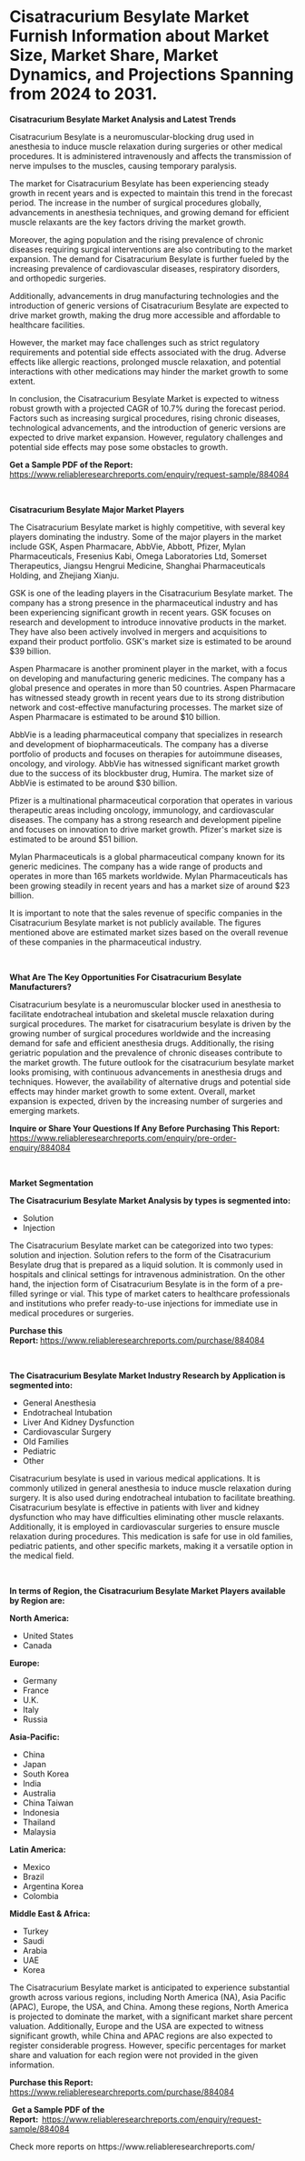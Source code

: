 <p><h1>Cisatracurium Besylate Market Furnish Information about Market Size, Market Share, Market Dynamics, and Projections Spanning from 2024 to 2031.</h1></p><p><strong>Cisatracurium Besylate Market Analysis and Latest Trends</strong></p>
<p><p>Cisatracurium Besylate is a neuromuscular-blocking drug used in anesthesia to induce muscle relaxation during surgeries or other medical procedures. It is administered intravenously and affects the transmission of nerve impulses to the muscles, causing temporary paralysis.</p><p>The market for Cisatracurium Besylate has been experiencing steady growth in recent years and is expected to maintain this trend in the forecast period. The increase in the number of surgical procedures globally, advancements in anesthesia techniques, and growing demand for efficient muscle relaxants are the key factors driving the market growth.</p><p>Moreover, the aging population and the rising prevalence of chronic diseases requiring surgical interventions are also contributing to the market expansion. The demand for Cisatracurium Besylate is further fueled by the increasing prevalence of cardiovascular diseases, respiratory disorders, and orthopedic surgeries.</p><p>Additionally, advancements in drug manufacturing technologies and the introduction of generic versions of Cisatracurium Besylate are expected to drive market growth, making the drug more accessible and affordable to healthcare facilities.</p><p>However, the market may face challenges such as strict regulatory requirements and potential side effects associated with the drug. Adverse effects like allergic reactions, prolonged muscle relaxation, and potential interactions with other medications may hinder the market growth to some extent.</p><p>In conclusion, the Cisatracurium Besylate Market is expected to witness robust growth with a projected CAGR of 10.7% during the forecast period. Factors such as increasing surgical procedures, rising chronic diseases, technological advancements, and the introduction of generic versions are expected to drive market expansion. However, regulatory challenges and potential side effects may pose some obstacles to growth.</p></p>
<p><strong>Get a Sample PDF of the Report:&nbsp;</strong> <a href="https://www.reliableresearchreports.com/enquiry/request-sample/884084">https://www.reliableresearchreports.com/enquiry/request-sample/884084</a></p>
<p>&nbsp;</p>
<p><strong>Cisatracurium Besylate Major Market Players</strong></p>
<p><p>The Cisatracurium Besylate market is highly competitive, with several key players dominating the industry. Some of the major players in the market include GSK, Aspen Pharmacare, AbbVie, Abbott, Pfizer, Mylan Pharmaceuticals, Fresenius Kabi, Omega Laboratories Ltd, Somerset Therapeutics, Jiangsu Hengrui Medicine, Shanghai Pharmaceuticals Holding, and Zhejiang Xianju.</p><p>GSK is one of the leading players in the Cisatracurium Besylate market. The company has a strong presence in the pharmaceutical industry and has been experiencing significant growth in recent years. GSK focuses on research and development to introduce innovative products in the market. They have also been actively involved in mergers and acquisitions to expand their product portfolio. GSK's market size is estimated to be around $39 billion.</p><p>Aspen Pharmacare is another prominent player in the market, with a focus on developing and manufacturing generic medicines. The company has a global presence and operates in more than 50 countries. Aspen Pharmacare has witnessed steady growth in recent years due to its strong distribution network and cost-effective manufacturing processes. The market size of Aspen Pharmacare is estimated to be around $10 billion.</p><p>AbbVie is a leading pharmaceutical company that specializes in research and development of biopharmaceuticals. The company has a diverse portfolio of products and focuses on therapies for autoimmune diseases, oncology, and virology. AbbVie has witnessed significant market growth due to the success of its blockbuster drug, Humira. The market size of AbbVie is estimated to be around $30 billion.</p><p>Pfizer is a multinational pharmaceutical corporation that operates in various therapeutic areas including oncology, immunology, and cardiovascular diseases. The company has a strong research and development pipeline and focuses on innovation to drive market growth. Pfizer's market size is estimated to be around $51 billion.</p><p>Mylan Pharmaceuticals is a global pharmaceutical company known for its generic medicines. The company has a wide range of products and operates in more than 165 markets worldwide. Mylan Pharmaceuticals has been growing steadily in recent years and has a market size of around $23 billion.</p><p>It is important to note that the sales revenue of specific companies in the Cisatracurium Besylate market is not publicly available. The figures mentioned above are estimated market sizes based on the overall revenue of these companies in the pharmaceutical industry.</p></p>
<p>&nbsp;</p>
<p><strong>What Are The Key Opportunities For Cisatracurium Besylate Manufacturers?</strong></p>
<p><p>Cisatracurium besylate is a neuromuscular blocker used in anesthesia to facilitate endotracheal intubation and skeletal muscle relaxation during surgical procedures. The market for cisatracurium besylate is driven by the growing number of surgical procedures worldwide and the increasing demand for safe and efficient anesthesia drugs. Additionally, the rising geriatric population and the prevalence of chronic diseases contribute to the market growth. The future outlook for the cisatracurium besylate market looks promising, with continuous advancements in anesthesia drugs and techniques. However, the availability of alternative drugs and potential side effects may hinder market growth to some extent. Overall, market expansion is expected, driven by the increasing number of surgeries and emerging markets.</p></p>
<p><strong>Inquire or Share Your Questions If Any Before Purchasing This Report:</strong> <a href="https://www.reliableresearchreports.com/enquiry/pre-order-enquiry/884084">https://www.reliableresearchreports.com/enquiry/pre-order-enquiry/884084</a></p>
<p>&nbsp;</p>
<p><strong>Market Segmentation</strong></p>
<p><strong>The Cisatracurium Besylate Market Analysis by types is segmented into:</strong></p>
<p><ul><li>Solution</li><li>Injection</li></ul></p>
<p><p>The Cisatracurium Besylate market can be categorized into two types: solution and injection. Solution refers to the form of the Cisatracurium Besylate drug that is prepared as a liquid solution. It is commonly used in hospitals and clinical settings for intravenous administration. On the other hand, the injection form of Cisatracurium Besylate is in the form of a pre-filled syringe or vial. This type of market caters to healthcare professionals and institutions who prefer ready-to-use injections for immediate use in medical procedures or surgeries.</p></p>
<p><strong>Purchase this Report:&nbsp;</strong><a href="https://www.reliableresearchreports.com/purchase/884084">https://www.reliableresearchreports.com/purchase/884084</a></p>
<p>&nbsp;</p>
<p><strong>The Cisatracurium Besylate Market Industry Research by Application is segmented into:</strong></p>
<p><ul><li>General Anesthesia</li><li>Endotracheal Intubation</li><li>Liver And Kidney Dysfunction</li><li>Cardiovascular Surgery</li><li>Old Families</li><li>Pediatric</li><li>Other</li></ul></p>
<p><p>Cisatracurium besylate is used in various medical applications. It is commonly utilized in general anesthesia to induce muscle relaxation during surgery. It is also used during endotracheal intubation to facilitate breathing. Cisatracurium besylate is effective in patients with liver and kidney dysfunction who may have difficulties eliminating other muscle relaxants. Additionally, it is employed in cardiovascular surgeries to ensure muscle relaxation during procedures. This medication is safe for use in old families, pediatric patients, and other specific markets, making it a versatile option in the medical field.</p></p>
<p>&nbsp;</p>
<p><strong>In terms of Region, the Cisatracurium Besylate Market Players available by Region are:</strong></p>
<p>
    <p> <strong> North America: </strong>
        <ul>
            <li>United States</li>
            <li>Canada</li>
        </ul>
        </p> 
    <p> <strong> Europe: </strong>
        <ul>
            <li>Germany</li>
            <li>France</li>
            <li>U.K.</li>
            <li>Italy</li>
            <li>Russia</li>
        </ul>
        </p> 
    <p> <strong> Asia-Pacific: </strong>
        <ul>
            <li>China</li>
            <li>Japan</li>
            <li>South Korea</li>
            <li>India</li>
            <li>Australia</li>
            <li>China Taiwan</li>
            <li>Indonesia</li>
            <li>Thailand</li>
            <li>Malaysia</li>
        </ul>
        </p> 
    <p> <strong> Latin America: </strong>
        <ul>
            <li>Mexico</li>
            <li>Brazil</li>
            <li>Argentina Korea</li>
            <li>Colombia</li>
        </ul>
        </p> 
    <p> <strong> Middle East & Africa: </strong>
        <ul>
            <li>Turkey</li>
            <li>Saudi</li>
            <li>Arabia</li>
            <li>UAE</li>
            <li>Korea</li>
        </ul>
    </p>
    </p>
<p><p>The Cisatracurium Besylate market is anticipated to experience substantial growth across various regions, including North America (NA), Asia Pacific (APAC), Europe, the USA, and China. Among these regions, North America is projected to dominate the market, with a significant market share percent valuation. Additionally, Europe and the USA are expected to witness significant growth, while China and APAC regions are also expected to register considerable progress. However, specific percentages for market share and valuation for each region were not provided in the given information.</p></p>
<p><strong>Purchase this Report: </strong><a href="https://www.reliableresearchreports.com/purchase/884084">https://www.reliableresearchreports.com/purchase/884084</a></p>
<p>&nbsp;<strong>Get a Sample PDF of the Report:&nbsp;&nbsp;</strong><a href="https://www.reliableresearchreports.com/enquiry/request-sample/884084">https://www.reliableresearchreports.com/enquiry/request-sample/884084</a></p>
<p><strong></strong></p>
<p>Check more reports on https://www.reliableresearchreports.com/</p>